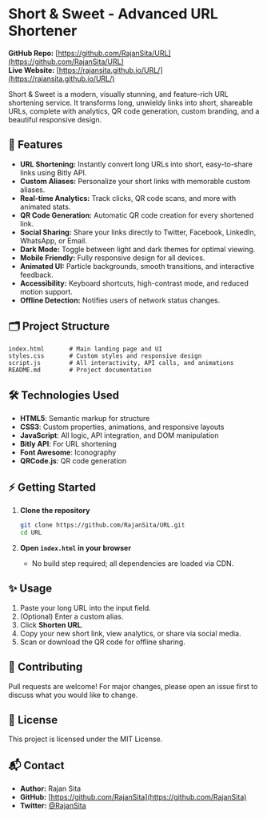 # Short & Sweet - Advanced URL Shortener

**GitHub Repo:** [https://github.com/RajanSita/URL](https://github.com/RajanSita/URL)  
**Live Website:** [https://rajansita.github.io/URL/](https://rajansita.github.io/URL/)

Short & Sweet is a modern, visually stunning, and feature-rich URL shortening service. It transforms long, unwieldy links into short, shareable URLs, complete with analytics, QR code generation, custom branding, and a beautiful responsive design.

## 🚀 Features

- **URL Shortening:** Instantly convert long URLs into short, easy-to-share links using Bitly API.
- **Custom Aliases:** Personalize your short links with memorable custom aliases.
- **Real-time Analytics:** Track clicks, QR code scans, and more with animated stats.
- **QR Code Generation:** Automatic QR code creation for every shortened link.
- **Social Sharing:** Share your links directly to Twitter, Facebook, LinkedIn, WhatsApp, or Email.
- **Dark Mode:** Toggle between light and dark themes for optimal viewing.
- **Mobile Friendly:** Fully responsive design for all devices.
- **Animated UI:** Particle backgrounds, smooth transitions, and interactive feedback.
- **Accessibility:** Keyboard shortcuts, high-contrast mode, and reduced motion support.
- **Offline Detection:** Notifies users of network status changes.

## 🗂️ Project Structure

```
index.html       # Main landing page and UI
styles.css       # Custom styles and responsive design
script.js        # All interactivity, API calls, and animations
README.md        # Project documentation
```

## 🛠️ Technologies Used

- **HTML5**: Semantic markup for structure
- **CSS3**: Custom properties, animations, and responsive layouts
- **JavaScript**: All logic, API integration, and DOM manipulation
- **Bitly API**: For URL shortening
- **Font Awesome**: Iconography
- **QRCode.js**: QR code generation

## ⚡ Getting Started

1. **Clone the repository**
    ```bash
    git clone https://github.com/RajanSita/URL.git
    cd URL
    ```

2. **Open `index.html` in your browser**
    - No build step required; all dependencies are loaded via CDN.

## ✨ Usage

1. Paste your long URL into the input field.
2. (Optional) Enter a custom alias.
3. Click **Shorten URL**.
4. Copy your new short link, view analytics, or share via social media.
5. Scan or download the QR code for offline sharing.

## 🤝 Contributing

Pull requests are welcome! For major changes, please open an issue first to discuss what you would like to change.

## 📄 License

This project is licensed under the MIT License.

## 📬 Contact

- **Author:** Rajan Sita
- **GitHub:** [https://github.com/RajanSita](https://github.com/RajanSita)
- **Twitter:** [@RajanSita](https://twitter.com/RajanSita)